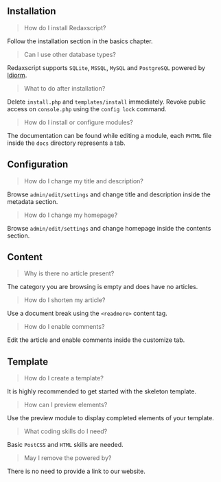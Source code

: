 Installation
------------

> How do I install Redaxscript?

Follow the installation section in the basics chapter.

> Can I use other database types?

Redaxscript supports `SQLite`, `MSSQL`,  `MySQL` and `PostgreSQL` powered by [Idiorm](https://github.com/j4mie/idiorm).

> What to do after installation?

Delete `install.php` and `templates/install` immediately. Revoke public access on `console.php` using the `config lock` command.

> How do I install or configure modules?

The documentation can be found while editing a module, each `PHTML` file inside the `docs` directory represents a tab.


Configuration
-------------

> How do I change my title and description?

Browse `admin/edit/settings` and change title and description inside the metadata section.

> How do I change my homepage?

Browse `admin/edit/settings` and change homepage inside the contents section.


Content
-------

> Why is there no article present?

The category you are browsing is empty and does have no articles.

> How do I shorten my article?

Use a document break using the `<readmore>` content tag.

> How do I enable comments?

Edit the article and enable comments inside the customize tab.


Template
--------

> How do I create a template?

It is highly recommended to get started with the skeleton template.

> How can I preview elements?

Use the preview module to display completed elements of your template. 

> What coding skills do I need?

Basic `PostCSS` and `HTML` skills are needed.

> May I remove the powered by?

There is no need to provide a link to our website.
